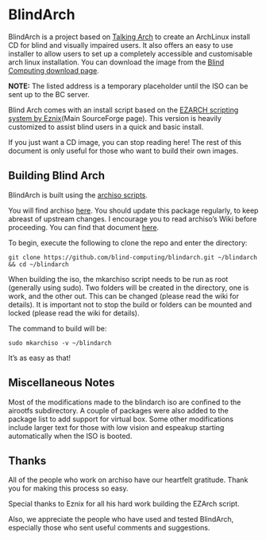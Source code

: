 # BlindArch

BlindArch is a project based on [Talking Arch](http://talkingarch.info) to create an ArchLinux install CD for blind and
visually impaired users. It also offers an easy to use installer to allow users to set up a completely accessible and
customisable arch linux installation. You can download the image from the [Blind Computing download
page](https://onlinemarketspecialist.com/blindarch/BlindArch-2020.11.04-x86_64.iso).

**NOTE:** The listed address is a temporary placeholder until the ISO can be sent up to the BC server.

Blind Arch comes with an install script based on the [EZARCH scripting system by
Eznix](https://sourceforge.net/projects/ezarch/)(Main SourceForge page). This version is heavily customized to assist
blind users in a quick and basic install.

If you just want a CD image, you can stop reading here! The rest of this document is only useful for those who want to
build their own images.

## Building Blind Arch

BlindArch is built using the [archiso scripts](https://wiki.archlinux.org/index.php/Archiso).

You will find archiso [here](https://www.archlinux.org/packages/extra/any/archiso/). You should update this package
regularly, to keep abreast of upstream changes. I encourage you to read archiso’s Wiki before proceeding. You can find
that document [here](https://wiki.archlinux.org/index.php/Archiso).

To begin, execute the following to clone the repo and enter the directory:

    git clone https://github.com/blind-computing/blindarch.git ~/blindarch && cd ~/blindarch

When building the iso, the mkarchiso script needs to be run as root (generally using sudo). Two folders will be created
in the directory, one is work, and the other out. This can be changed (please read the wiki for details). It is
important not to stop the build or folders can be mounted and locked (please read the wiki for details).

The command to build will be:

    sudo mkarchiso -v ~/blindarch

It’s as easy as that!

## Miscellaneous Notes

Most of the modifications made to the blindarch iso are confined to the airootfs subdirectory. A couple of packages were
also added to the package list to add support for virtual box. Some other modifications include larger text for those
with low vision and espeakup starting automatically when the ISO is booted.

## Thanks

All of the people who work on archiso have our heartfelt gratitude. Thank you for making this process so easy.

Special thanks to Eznix for all his hard work building the EZArch script.

Also, we appreciate the people who have used and tested BlindArch, especially those who sent useful comments and
suggestions.
